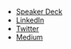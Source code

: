 - [Speaker Deck](https://speakerdeck.com/hieuwu)
- [LinkedIn](https://www.linkedin.com/in/hieuvu99)
- [Twitter](https://twitter.com/hieuwu99)
- [Medium](https://hieuwu.medium.com/)
<!--
**hieuwu/hieuwu** is a ✨ _special_ ✨ repository because its `README.md` (this file) appears on your GitHub profile.

Here are some ideas to get you started:

- 🔭 I’m currently working on ...
- 🌱 I’m currently learning ...
- 👯 I’m looking to collaborate on ...
- 🤔 I’m looking for help with ...
- 💬 Ask me about ...
- 📫 How to reach me: ...
- 😄 Pronouns: ...
- ⚡ Fun fact: ...
-->
